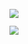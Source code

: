 ![](https://github-readme-stats.vercel.app/api?username=bibbidiba&count_private=true&show_icons=true)

![](https://github-readme-stats.vercel.app/api/top-langs/?username=bibbidiba)
